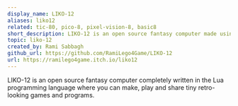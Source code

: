 ```yaml
---
display_name: LIKO-12
aliases: liko12
related: tic-80, pico-8, pixel-vision-8, basic8
short_description: LIKO-12 is an open source fantasy computer made using LÖVE.
topic: liko-12
created_by: Rami Sabbagh
github_url: https://github.com/RamiLego4Game/LIKO-12
url: https://ramilego4game.itch.io/liko12
---
```

LIKO-12 is an open source fantasy computer completely written in the Lua programming language where you can make, play and share tiny retro-looking games and programs.
